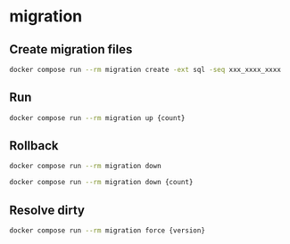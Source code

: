 # migration

## Create migration files
```sh
docker compose run --rm migration create -ext sql -seq xxx_xxxx_xxxx
```

## Run
```sh
docker compose run --rm migration up {count}
```

## Rollback
```sh
docker compose run --rm migration down

docker compose run --rm migration down {count}
```

## Resolve dirty
```sh
docker compose run --rm migration force {version}
```
